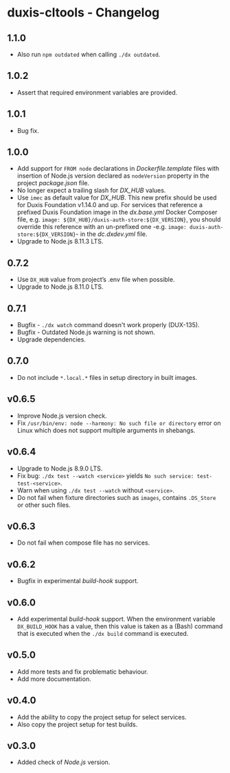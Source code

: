 # duxis-cltools - Changelog

## 1.1.0
- Also run `npm outdated` when calling `./dx outdated`. 


## 1.0.2
- Assert that required environment variables are provided.


## 1.0.1
- Bug fix.


## 1.0.0
- Add support for `FROM node` declarations in _Dockerfile.template_ files with insertion of Node.js
  version declared as `nodeVersion` property in the project _package.json_ file.
- No longer expect a trailing slash for _DX\_HUB_ values.
- Use `imec` as default value for _DX\_HUB_. This new prefix should be used for Duxis Foundation
  v1.14.0 and up. For services that reference a prefixed Duxis Foundation image in the _dx.base.yml_
  Docker Composer file, e.g. `image: ${DX_HUB}/duxis-auth-store:${DX_VERSION}`, you should override
  this reference with an un-prefixed one -e.g. `image: duxis-auth-store:${DX_VERSION}`- in the
  _dc.dxdev.yml_ file.
- Upgrade to Node.js 8.11.3 LTS.


## 0.7.2
- Use `DX_HUB` value from project’s .env file when possible.
- Upgrade to Node.js 8.11.0 LTS.


## 0.7.1
- Bugfix -  `./dx watch` command doesn't work properly (DUX-135).
- Bugfix - Outdated Node.js warning is not shown.
- Upgrade dependencies.


## 0.7.0
- Do not include `*.local.*` files in setup directory in built images.


## v0.6.5
- Improve Node.js version check.
- Fix `/usr/bin/env: node --harmony: No such file or directory` error on Linux which does not support multiple arguments in shebangs.


## v0.6.4
- Upgrade to Node.js 8.9.0 LTS.
- Fix bug: `./dx test --watch <service>` yields `No such service: test-test-<service>`.
- Warn when using `./dx test --watch` without `<service>`.
- Do not fail when fixture directories such as `images`, contains `.DS_Store` or other such files.


## v0.6.3
- Do not fail when compose file has no services.


## v0.6.2
- Bugfix in experimental _build-hook_ support.


## v0.6.0
- Add experimental _build-hook_ support.
  When the environment variable `DX_BUILD_HOOK` has a value, then this value is taken as a (Bash) command that is executed when the `./dx build` command is executed.


## v0.5.0
- Add more tests and fix problematic behaviour.
- Add more documentation.


## v0.4.0
- Add the ability to copy the project setup for select services.
- Also copy the project setup for test builds.


## v0.3.0
- Added check of _Node.js_ version.
